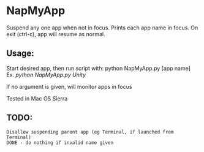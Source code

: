 # NapMyApp
Suspend any one app when not in focus. Prints each app name in focus. On exit (ctrl-c), app will resume as normal.

## Usage:

Start desired app, then run script with:
python NapMyApp.py [app name]
Ex. *python NapMyApp.py Unity*

If no argument is given, will monitor apps in focus

Tested in Mac OS Sierra

## TODO:

    Disallow suspending parent app (eg Terminal, if launched from Terminal)
    DONE - do nothing if invalid name given
